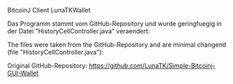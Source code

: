 BitcoinJ Client LunaTKWallet

Das Programm stammt vom GitHub-Repository und wurde geringfuegig in der Datei "HistoryCellController.java" veraendert:

The files were taken from the GitHub-Repository and are minimal changend (file "HistoryCellController.java"):

Original GitHub-Repository: https://github.com/LunaTK/Simple-Bitcoinj-GUI-Wallet
